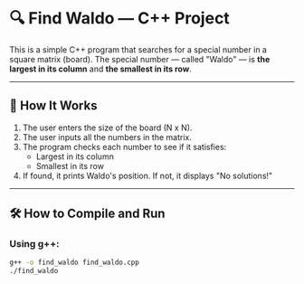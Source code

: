 # 🔍 Find Waldo — C++ Project

This is a simple C++ program that searches for a special number in a square matrix (board). The special number — called "Waldo" — is **the largest in its column** and **the smallest in its row**.

---

## 🧠 How It Works

1. The user enters the size of the board (N x N).
2. The user inputs all the numbers in the matrix.
3. The program checks each number to see if it satisfies:
   - Largest in its column
   - Smallest in its row
4. If found, it prints Waldo's position. If not, it displays "No solutions!"

---

## 🛠️ How to Compile and Run

### Using g++:

```bash
g++ -o find_waldo find_waldo.cpp
./find_waldo
